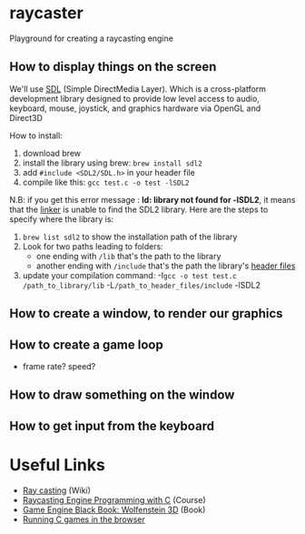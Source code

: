 # raycaster
Playground for creating a raycasting engine

## How to display things on the screen
We'll use [SDL](https://www.libsdl.org/) (Simple DirectMedia Layer). Which is a cross-platform development library designed to provide low level access to audio, keyboard, mouse, joystick, and graphics hardware via OpenGL and Direct3D

How to install:
1. download brew
2. install the library using brew: `brew install sdl2`
3. add `#include <SDL2/SDL.h>` in your header file
4. compile like this: `gcc test.c -o test -lSDL2`

N.B: if you get this error message :  **ld: library not found for -lSDL2**, it means that the [linker](https://en.wikipedia.org/wiki/Linker_(computing)) is unable to find the SDL2 library. Here are the steps to specify where the library is:
1. `brew list sdl2` to show the installation path of the library
2. Look for two paths leading to folders:
    - one ending with `/lib` that's the path to the library
    - another ending with `/include` that's the path the library's [header files](https://www.tutorialspoint.com/cprogramming/c_header_files.htm)
3. update your compilation command: -I`gcc -o test test.c /path_to_library/lib` -L`/path_to_header_files/include` -lSDL2

## How to create a window, to render our graphics
## How to create a game loop
- frame rate? speed? 
## How to draw something on the window
## How to get input from the keyboard

# Useful Links
- [Ray casting](https://en.wikipedia.org/wiki/Ray_casting) (Wiki)
- [Raycasting Engine Programming with C](https://pikuma.com/courses/raycasting-engine-tutorial-algorithm-javascript) (Course)
- [Game Engine Black Book: Wolfenstein 3D](https://www.amazon.com/Game-Engine-Black-Book-Wolfenstein/dp/1539692876) (Book)
- [Running C games in the browser](https://medium.com/swlh/i-made-a-game-in-c-run-in-a-web-browser-and-so-can-you-2911b9fe2368)